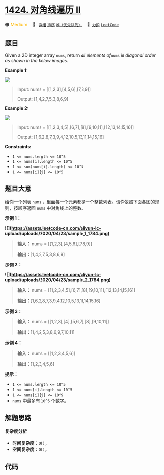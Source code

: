 # [1424. 对角线遍历 II](https://2xiao.github.io/leetcode-js/problem/1424.html)

🟠 <font color=#ffb800>Medium</font>&emsp; 🔖&ensp; [`数组`](/tag/array.md) [`排序`](/tag/sorting.md) [`堆（优先队列）`](/tag/heap-priority-queue.md)&emsp; 🔗&ensp;[`力扣`](https://leetcode.cn/problems/diagonal-traverse-ii) [`LeetCode`](https://leetcode.com/problems/diagonal-traverse-ii)

## 题目

Given a 2D integer array `nums`, return _all elements of_`nums` _in diagonal
order as shown in the below images_.



**Example 1:**

![](https://assets.leetcode.com/uploads/2020/04/08/sample_1_1784.png)

> Input: nums = [[1,2,3],[4,5,6],[7,8,9]]
> 
> Output: [1,4,2,7,5,3,8,6,9]

**Example 2:**

![](https://assets.leetcode.com/uploads/2020/04/08/sample_2_1784.png)

> Input: nums = [[1,2,3,4,5],[6,7],[8],[9,10,11],[12,13,14,15,16]]
> 
> Output: [1,6,2,8,7,3,9,4,12,10,5,13,11,14,15,16]

**Constraints:**

  * `1 <= nums.length <= 10^5`
  * `1 <= nums[i].length <= 10^5`
  * `1 <= sum(nums[i].length) <= 10^5`
  * `1 <= nums[i][j] <= 10^5`


## 题目大意

给你一个列表 `nums` ，里面每一个元素都是一个整数列表。请你依照下面各图的规则，按顺序返回 `nums` 中对角线上的整数。



**示例 1：**

**![](https://assets.leetcode-cn.com/aliyun-lc-
upload/uploads/2020/04/23/sample_1_1784.png)**

> 
> 
> 
> 
> 
> **输入：** nums = [[1,2,3],[4,5,6],[7,8,9]]
> 
> **输出：**[1,4,2,7,5,3,8,6,9]
> 
> 

**示例 2：**

**![](https://assets.leetcode-cn.com/aliyun-lc-
upload/uploads/2020/04/23/sample_2_1784.png)**

> 
> 
> 
> 
> 
> **输入：** nums = [[1,2,3,4,5],[6,7],[8],[9,10,11],[12,13,14,15,16]]
> 
> **输出：**[1,6,2,8,7,3,9,4,12,10,5,13,11,14,15,16]
> 
> 

**示例 3：**

> 
> 
> 
> 
> 
> **输入：** nums = [[1,2,3],[4],[5,6,7],[8],[9,10,11]]
> 
> **输出：**[1,4,2,5,3,8,6,9,7,10,11]
> 
> 

**示例 4：**

> 
> 
> 
> 
> 
> **输入：** nums = [[1,2,3,4,5,6]]
> 
> **输出：**[1,2,3,4,5,6]
> 
> 



**提示：**

  * `1 <= nums.length <= 10^5`
  * `1 <= nums[i].length <= 10^5`
  * `1 <= nums[i][j] <= 10^9`
  * `nums` 中最多有 `10^5` 个数字。


## 解题思路

#### 复杂度分析

- **时间复杂度**：`O()`，
- **空间复杂度**：`O()`，

## 代码

```javascript

```